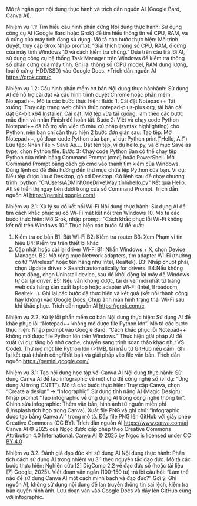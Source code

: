 Mô tả ngắn gọn nội dung thực hành và trích dẫn nguồn AI (Google Bard, Canva AI).


Nhiệm vụ 1.1: Tìm hiểu cấu hình phần cứng
Nội dung thực hành: Sử dụng công cụ AI (Google Bard hoặc Grok) để tìm hiểu thông tin về CPU, RAM, và ổ cứng của máy tính đang sử dụng.
Mô tả các bước thực hiện:
Mở trình duyệt, truy cập Grok
Nhập prompt: “Giải thích thông số CPU, RAM, ổ cứng của máy tính Windows 10 và cách kiểm tra chúng.”
Dựa trên câu trả lời AI, sử dụng công cụ hệ thống Task Manager trên Windows để kiểm tra thông số phần cứng của máy tính.
Ghi lại thông số (CPU model, RAM dung lượng, loại ổ cứng: HDD/SSD) vào Google Docs.
*Trích dẫn nguồn AI     https://grok.com/c

Nhiệm vụ 1.2: Cấu hình phần mềm cơ bản
Nội dung thực hànhành: Sử dụng AI để hỗ trợ cài đặt và cấu hình trình duyệt Chrome hoặc phần mềm Notepad++.
Mô tả các bước thực hiện:
Bước 1: Cài đặt Notepad++
Tải xuống: Truy cập trang web chính thức notepad-plus-plus.org, tải bản cài đặt 64-bit x64 Installer.
Cài đặt: Mở tệp vừa tải xuống, làm theo các bước mặc định và nhấn Finish để hoàn tất.
Bước 2: Viết và chạy code Python
Notepad++ đã hỗ trợ sẵn việc tô màu cú pháp (syntax highlighting) cho Python, nên bạn chỉ cần thực hiện 2 bước đơn giản sau:
Tạo tệp: Mở Notepad++, gõ đoạn code Python của bạn, ví dụ:
Python
print("Hello, AI!")
Lưu tệp: Nhấn File > Save As.... Đặt tên tệp, ví dụ hello.py, và ở mục Save as type, chọn Python file.
Bước 3: Chạy code Python
Bạn có thể chạy tệp Python của mình bằng Command Prompt (cmd) hoặc PowerShell.
Mở Command Prompt bằng cách gõ cmd vào thanh tìm kiếm của Windows.
Dùng lệnh cd để điều hướng đến thư mục chứa tệp Python của bạn. Ví dụ: Nếu tệp được lưu ở Desktop, gõ cd Desktop.
Gõ lệnh sau để chạy chương trình:
python "C:\Users\ADMIN\OneDrive\Máy tính\hello.py"
Kết quả Hello, AI! sẽ hiển thị ngay bên dưới trong cửa sổ Command Prompt.
Trích dẫn nguồn AI https://gemini.google.com/

Nhiệm vụ 2.1: Xử lý sự cố kết nối Wi-Fi
Nội dung thực hành: Sử dụng AI để tìm cách khắc phục sự cố Wi-Fi mất kết nối trên Windows 10.
Mô tả các bước thực hiện:
Mở Grok, nhập prompt: “Cách khắc phục lỗi Wi-Fi không kết nối trên Windows 10.”
Thực hiện các bước AI đề xuất: 
1. Kiểm tra cơ bản
B1: Bật Wi-Fi
B2: Kiểm tra router
B3: Xem Phạm vi tín hiệu
B4: Kiểm tra trên thiết bị khác
2. Cập nhật hoặc cài lại driver Wi-Fi
B1: Nhấn Windows + X, chọn Device Manager.
B2: Mở rộng mục Network adapters, tìm adapter Wi-Fi (thường có từ "Wireless" hoặc tên hãng như Intel, Realtek).
B3: Nhấp chuột phải, chọn Update driver > Search automatically for drivers.
B4:Nếu không hoạt động, chọn Uninstall device, sau đó khởi động lại máy để Windows tự cài lại driver.
B5: Nếu vẫn không được, tải driver mới nhất từ trang web của hãng sản xuất laptop hoặc adapter Wi-Fi (Intel, Broadcom, Realtek...).
Ghi lại các bước đã thực hiện và kết quả (kết nối thành công hay không) vào Google Docs.
Chụp ảnh màn hình trạng thái Wi-Fi sau khi khắc phục.
Trích dẫn nguồn AI   https://grok.com/c

Nhiệm vụ 2.2: Xử lý lỗi phần mềm cơ bản
Nội dung thực hiện: Sử dụng AI để khắc phục lỗi “Notepad++ không mở được file Python lớn”.
Mô tả các bước thực hiện:
Nhập prompt vào Google Bard: “Cách khắc phục lỗi Notepad++ không mở được file Python lớn trên Windows.”
Thực hiện giải pháp AI đề xuất (ví dụ: tăng bộ nhớ cache, chuyển sang trình soạn thảo khác như VS Code).
Thử mở một file Python lớn (>1MB, tải mẫu từ GitHub nếu cần).
Ghi lại kết quả (thành công/thất bại) và giải pháp vào file văn bản.
Trích dẫn nguồn  https://gemini.google.com/

Nhiệm vụ 3.1: Tạo nội dung học tập với Canva AI
Nội dung thực hành: Sử dụng Canva AI để tạo infographic về một chủ đề công nghệ số (ví dụ: “Ứng dụng AI trong CNTT”).
Mô tả các bước thực hiện:
Truy cập Canva, chọn “Create a design” → “Infographic”.
Sử dụng tính năng AI (Magic Design): Nhập prompt “Tạo infographic về ứng dụng AI trong công nghệ thông tin”.
Chỉnh sửa infographic: Thêm văn bản, hình ảnh từ nguồn miễn phí (Unsplash tích hợp trong Canva).
Xuất file PNG và ghi chú: “Infographic được tạo bằng Canva AI” trong mô tả.
Đẩy file PNG lên GitHub với giấy phép Creative Commons (CC BY).
Trích dẫn nguồn AI https://www.canva.com/ai
Canva AI © 2025 của Ngọc được cấp phép theo Creative Commons Attribution 4.0 International. <a href="https://github.com/ngocb2505854/ThucHanh01_Nhom10-E06.git">Canva AI</a> © 2025 by <a href="https://github.com/ngocb2505854/ThucHanh01_Nhom10-E06.git">Ngọc</a> is licensed under <a href="https://creativecommons.org/licenses/by/4.0/">CC BY 4.0</a><img src="https://mirrors.creativecommons.org/presskit/icons/cc.svg" alt="" style="max-width: 1em;max-height:1em;margin-left: .2em;"><img src="https://mirrors.creativecommons.org/presskit/icons/by.svg" alt="" style="max-width: 1em;max-height:1em;margin-left: .2em;">

Nhiệm vụ 3.2: Đánh giá đạo đức khi sử dụng AI
Nội dung thực hành: Phân tích cách sử dụng AI trong nhiệm vụ 3.1 theo nguyên tắc đạo đức.
Mô tả các bước thực hiện:
Nghiên cứu [2] DigComp 2.2 về đạo đức số (hoặc tài liệu [7] Google, 2025).
Viết đoạn văn ngắn (100-150 từ) trả lời câu hỏi: “Làm thế nào để sử dụng Canva AI một cách minh bạch và đạo đức?”
Gợi ý: Ghi nguồn AI, không sử dụng nội dung để lan truyền thông tin sai lệch, kiểm tra bản quyền hình ảnh.
Lưu đoạn văn vào Google Docs và đẩy lên GitHub cùng với infographic.

